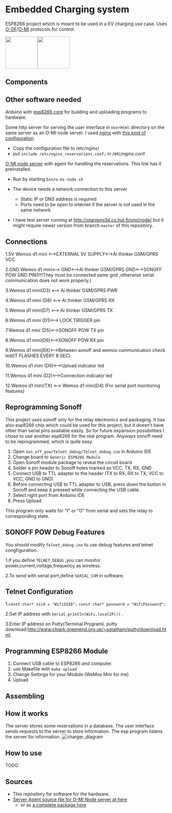 <!-- vim: tw=80
-->

# Embedded Charging system

ESP8266 project which is meant to be used in a EV charging use case. Uses
[O-DF](http://www.opengroup.org/iot/odf/index.htm)/[O-MI](http://www.opengroup.org/iot/omi/index.htm)
protocols for control.

<img src="https://cdn.rawgit.com/AaltoAsia/O-MI/3a3b3192/O-MI%20Node/html/0-MI.svg" height=100 /><img src="https://cdn.rawgit.com/AaltoAsia/O-MI/3a3b3192/O-MI%20Node/html/0-DF.svg" height=100 />

Components
----------


Other software needed
---------------------

Arduino with [esp8266 core](https://github.com/esp8266/Arduino) for building and
uploading programs to hardware.

Some http server for serving the user interface in `UserHtml` directory on the
same server as an O-MI node server. I used
[nginx](https://nginx.org/en/download.html) with [this kind of
configuration](./doc/nginx_reservations.conf).

* Copy the configuration file to /etc/nginx/
* put `include /etc/nginx_reservations.conf;` in /etc/nginx.conf

[O-MI node server](https://github.com/TK009/O-MI/releases/tag/ChargingPole-mechatronics)
with agent for handling the reservations. This link has it preinstalled.

* Run by starting `bin/o-mi-node.sh`
* The device needs a network connection to this server
  * Static IP or DNS address is required
  * Ports need to be open to internet if the server is not used in the same network

* I have test server running at http://otaniemi3d.cs.hut.fi/omi/node/ but it
  might require newer version from branch `master` of this repository.


Connections
-----------
1.5V Wemos d1 mini <-->EXTERNAL 5V SUPPLY<-->Ai thinker GSM/GPRS VCC

2.GND Wemos d1 mini<--> GND<-->Ai thinker GSM/GPRS GND<-->SONOFF POW GND PIN(!!!!They must be connected same gnd ,otherwise serial communication does not work properly.)

3.Wemos d1 mini(D3)  <--> Ai thinker GSM/GPRS PWR

4.Wemos d1 mini (D8)  <--> Ai thinker GSM/GPRS RX

5.Wemos d1 mini(D7)  <--> Ai thinker GSM/GPRS TX

6.Wemos d1 mini (D1)<--> LOCK TRIGGER pin

7.Wemos d1 mini (D5)<-->SONOFF POW TX pin

8.Wemos d1 mini(D6)<-->SONOFF POW RX pin

9.Wemos d1 mini(RX)<-->Between sonoff and wemos communication check led(IT FLASHES EVERY 8 SEC)

10.Wemos d1 mini (D0)<-->Upload indicator led

11.Wemos d1 mini (D2)<-->Connection indicator led

12.Wemos d1 mini(TX)  <--> Wemos d1 mini(D4)  (For serial port monitoring features)

Reprogramming Sonoff
-------------------

This project uses sonoff only for the relay electronics and packaging. It has
also esp8266 chip which could be used for this project, but it doesn't have
other than serial pins available easily. So for future expansion possibilities I
chose to use another esp8266 for the real program. Anyways sonoff need to be
reprogrammed, which is quite easy.

1. Open `Son_off_pow/Telnet_debug/Telnet_debug.ino` in Arduino IDE 
2. Change board to `Generic ESP8266 Module`
2. Open Sonoff module package to reveal the circuit board
3. Solder a pin header to Sonoff holes marked as VCC, TX, RX, GND
4. Connect USB to TTL adapter to the header (TX to RX, RX to TX, VCC to VCC,
   GND to GND)
5. Before connecting USB to TTL adapter to USB, press down the button in Sonoff
   and keep it pressed while connecting the USB cable.
6. Select right port from Arduino IDE
7. Press Upload

This program only waits for "I" or "O" from serial and sets the relay to
corresponding state.

SONOFF POW Debug Features
-------------------------
You should modify `Telnet_debug.ino` to use debug  features and telnet congfiguration.

1.if you define `TELNET_DEBUG` ,you can monitor power,current,voltage,frequency as wireless.

2.To send with serial port,define `SERIAL_COM` in software.

Telnet Configuration 
--------------------
1.`const char* ssid = "WifiSSID";`
  `const char* password = "WifiPassword";`

2.Get IP address with `Serial.println(WiFi.localIP())` .

3.Enter IP address on Putty(Terminal Program).
putty download:http://www.chiark.greenend.org.uk/~sgtatham/putty/download.html

Programming ESP8266 Module
-------------------------

1. Connect USB cable to ESP8266 and computer.
2. use Makefile with `make upload` 
3. Change Settings for your Module (WeMos Mini for me)
4. Upload

Assembling
---------

<!-- FIXME: 
![Connections](./doc/connections.jpg)

1. Connect esp8266 module serial to Sonoff serial (TX to RX is enough)
2. Connect 3V3 to VCC and GND to GND
3. Done.
-->


How it works
------------

The server stores some reservations in a database. The user interface sends
requests to the server to store information. The esp program listens the server
for information.
![charger_diagram](https://user-images.githubusercontent.com/23314775/29770376-aeebc792-8be6-11e7-8fa0-2a10496d0bf0.jpg)

How to use
----------

TODO

Sources
-------

* This repository for software for the hardware.
* [Server Agent source file for O-MI Node server at here](https://github.com/TK009/O-MI/blob/e0a594b443fa4e8225dd8532aa3a301d6bfb217f/Agents/src/main/scala/agents/ChargingPoleAgent.scala)
  * or as [a complete package here](https://github.com/TK009/O-MI/releases/tag/ChargingPole-mechatronics)



